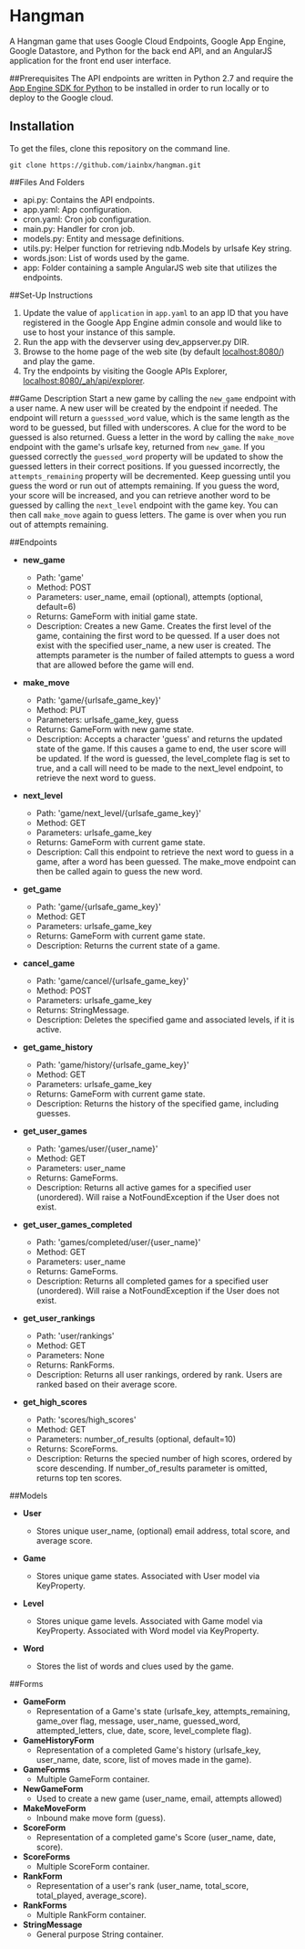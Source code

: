 # Hangman
A Hangman game that uses Google Cloud Endpoints, Google App Engine, Google Datastore, 
and Python for the back end API, and an AngularJS application for the front end user interface.


##Prerequisites
The API endpoints are written in Python 2.7 and require the 
[App Engine SDK for Python](https://cloud.google.com/appengine/downloads) 
to be installed in order to run locally or to deploy to the Google cloud.


## Installation
To get the files, clone this repository on the command line.
```Shell
git clone https://github.com/iainbx/hangman.git
```


##Files And Folders
 - api.py: Contains the API endpoints.
 - app.yaml: App configuration.
 - cron.yaml: Cron job configuration.
 - main.py: Handler for cron job.
 - models.py: Entity and message definitions.
 - utils.py: Helper function for retrieving ndb.Models by urlsafe Key string.
 - words.json: List of words used by the game.
 - app: Folder containing a sample AngularJS web site that utilizes the endpoints.


##Set-Up Instructions
1.  Update the value of `application` in `app.yaml` to an app ID that you have registered
 in the Google App Engine admin console and would like to use to host your instance of this sample.
1.  Run the app with the devserver using dev_appserver.py DIR.
1.  Browse to the home page of the web site (by default [localhost:8080/](http://localhost:8080/)) and play the game.
1.  Try the endpoints by visiting the Google APIs Explorer, [localhost:8080/_ah/api/explorer](http://localhost:8080/_ah/api/explorer).

##Game Description
Start a new game by calling the `new_game` endpoint with a user name. A new user will be created by the
endpoint if needed. The endpoint will return a `guesssed_word` value, which is the same length as the word
to be guessed, but filled with underscores.  A clue for the word to be guessed is also returned. 
Guess a letter in the word 
by calling the `make_move` endpoint with the game's urlsafe key, returned from `new_game`. If you guessed
correctly the `guessed_word` property will be updated to show the guessed letters in their correct positions.
If you guessed incorrectly, the `attempts_remaining` property will be decremented. Keep guessing until you
guess the word or run out of attempts remaining. If you guess the word, your score will be increased, 
and you can retrieve another word to be guessed by calling the `next_level` endpoint with the game key. You
can then call `make_move` again to guess letters. The game is over when you run out of attempts remaining.

##Endpoints
 - **new_game**
    - Path: 'game'
    - Method: POST
    - Parameters: user_name, email (optional), attempts (optional, default=6)
    - Returns: GameForm with initial game state.
    - Description: Creates a new Game. Creates the first level of the game, containing the first
    word to be quessed. If a user does not exist with the specified user_name,
    a new user is created. The attempts parameter is the number of failed attempts to guess
    a word that are allowed before the game will end.
     
  - **make_move**
    - Path: 'game/{urlsafe_game_key}'
    - Method: PUT
    - Parameters: urlsafe_game_key, guess
    - Returns: GameForm with new game state.
    - Description: Accepts a character 'guess' and returns the updated state of the game.
    If this causes a game to end, the user score will be updated.
    If the word is guessed, the level_complete flag is set to true, and a call will need to
    be made to the next_level endpoint, to retrieve the next word to guess.
 
  - **next_level**
    - Path: 'game/next_level/{urlsafe_game_key}'
    - Method: GET
    - Parameters: urlsafe_game_key
    - Returns: GameForm with current game state.
    - Description: Call this endpoint to retrieve the next word to guess in a game,
    after a word has been guessed. The make_move endpoint can then be called again to
    guess the new word.
  
  - **get_game**
    - Path: 'game/{urlsafe_game_key}'
    - Method: GET
    - Parameters: urlsafe_game_key
    - Returns: GameForm with current game state.
    - Description: Returns the current state of a game.

  - **cancel_game**
    - Path: 'game/cancel/{urlsafe_game_key}'
    - Method: POST
    - Parameters: urlsafe_game_key
    - Returns: StringMessage.
    - Description: Deletes the specified game and associated levels, if it is active.

  - **get_game_history**
    - Path: 'game/history/{urlsafe_game_key}'
    - Method: GET
    - Parameters: urlsafe_game_key
    - Returns: GameForm with current game state.
    - Description: Returns the history of the specified game, including guesses.

 - **get_user_games**
    - Path: 'games/user/{user_name}'
    - Method: GET
    - Parameters: user_name
    - Returns: GameForms. 
    - Description: Returns all active games for a specified user (unordered).
    Will raise a NotFoundException if the User does not exist.
    
 - **get_user_games_completed**
    - Path: 'games/completed/user/{user_name}'
    - Method: GET
    - Parameters: user_name
    - Returns: GameForms. 
    - Description: Returns all completed games for a specified user (unordered).
    Will raise a NotFoundException if the User does not exist.
    
 - **get_user_rankings**
    - Path: 'user/rankings'
    - Method: GET
    - Parameters: None
    - Returns: RankForms. 
    - Description: Returns all user rankings, ordered by rank. Users are ranked based on
    their average score.
    
 - **get_high_scores**
    - Path: 'scores/high_scores'
    - Method: GET
    - Parameters: number_of_results (optional, default=10)
    - Returns: ScoreForms.
    - Description: Returns the specied number of high scores, ordered by score descending.
    If number_of_results parameter is omitted, returns top ten scores.
    

##Models
 - **User**
    - Stores unique user_name, (optional) email address, total score, and average score.
    
 - **Game**
    - Stores unique game states. Associated with User model via KeyProperty.
    
 - **Level**
    - Stores unique game levels. Associated with Game model via KeyProperty.
    Associated with Word model via KeyProperty.
    
 - **Word**
    - Stores the list of words and clues used by the game.
    
##Forms
 - **GameForm**
    - Representation of a Game's state (urlsafe_key, attempts_remaining,
    game_over flag, message, user_name, guessed_word, attempted_letters, clue, date, score, level_complete flag).
 - **GameHistoryForm**
    - Representation of a completed Game's history (urlsafe_key, user_name,
    date, score, list of moves made in the game).
  - **GameForms**
    - Multiple GameForm container.
- **NewGameForm**
    - Used to create a new game (user_name, email, attempts allowed)
 - **MakeMoveForm**
    - Inbound make move form (guess).
 - **ScoreForm**
    - Representation of a completed game's Score (user_name, date, score).
 - **ScoreForms**
    - Multiple ScoreForm container.
 - **RankForm**
    - Representation of a user's rank (user_name, total_score, total_played, average_score).
 - **RankForms**
    - Multiple RankForm container.
 - **StringMessage**
    - General purpose String container.